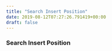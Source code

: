 ```yaml
---
title: "Search Insert Position"
date: 2019-08-12T07:27:26.791419+00:00
draft: false
---
```


### Search Insert Position
